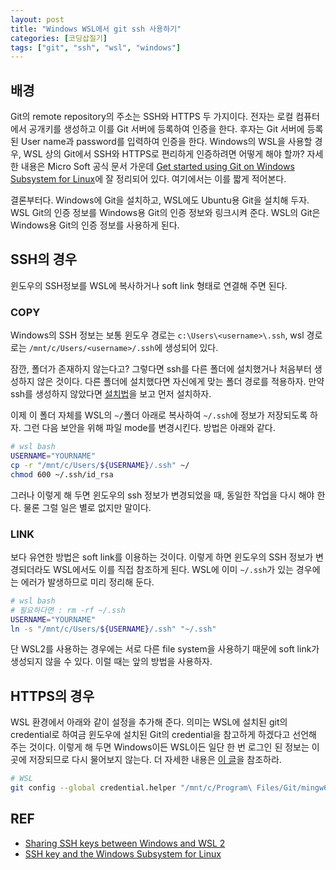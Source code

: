 ```yaml
---
layout: post
title: "Windows WSL에서 git ssh 사용하기"
categories: [코딩삽질기]
tags: ["git", "ssh", "wsl", "windows"]
---
```


## 배경

Git의 remote repository의 주소는 SSH와 HTTPS 두 가지이다. 전자는 로컬 컴퓨터에서 공개키를 생성하고 이를 Git 서버에 등록하여 인증을 한다. 후자는 Git 서버에 등록된 User name과 password를 입력하여 인증을 한다. Windows의 WSL을 사용할 경우, WSL 상의 Git에서 SSH와 HTTPS로 편리하게 인증하려면 어떻게 해야 할까? 자세한 내용은 Micro Soft 공식 문서 가운데 [Get started using Git on Windows Subsystem for Linux](https://docs.microsoft.com/en-us/windows/wsl/tutorials/wsl-git#git-credential-manager-setup)에 잘 정리되어 있다. 여기에서는 이를 짧게 적어본다. 

결론부터다. Windows에 Git을 설치하고, WSL에도 Ubuntu용 Git을 설치해 두자. WSL Git의 인증 정보를 Windows용 Git의 인증 정보와 링크시켜 준다. WSL의 Git은 Windows용 Git의 인증 정보를 사용하게 된다. 

## SSH의 경우

윈도우의 SSH정보를 WSL에 복사하거나 soft link 형태로 연결해 주면 된다.

### COPY

Windows의 SSH 정보는 보통 윈도우 경로는 `c:\Users\<username>\.ssh`, wsl 경로로는 `/mnt/c/Users/<username>/.ssh`에 생성되어 있다. 

잠깐, 폴더가 존재하지 않는다고? 그렇다면 ssh를 다른 폴더에 설치했거나 처음부터 생성하지 않은 것이다. 다른 폴더에 설치했다면 자신에게 맞는 폴더 경로를 적용하자. 만약 ssh를 생성하지 않았다면 [설치법](https://git-scm.com/book/ko/v2/Git-%EC%84%9C%EB%B2%84-SSH-%EA%B3%B5%EA%B0%9C%ED%82%A4-%EB%A7%8C%EB%93%A4%EA%B8%B0)을 보고 먼저 설치하자. 

이제 이 폴더 자체를 WSL의 `~/`폴더 아래로 복사하여 `~/.ssh`에 정보가 저장되도록 하자. 그런 다음 보안을 위해 파일 mode를 변경시킨다. 방법은 아래와 같다.

```bash
# wsl bash
USERNAME="YOURNAME"
cp -r "/mnt/c/Users/${USERNAME}/.ssh" ~/
chmod 600 ~/.ssh/id_rsa
```

그러나 이렇게 해 두면 윈도우의 ssh 정보가 변경되었을 때, 동일한 작업을 다시 해야 한다. 물론 그럴 일은 별로 없지만 말이다.

### LINK

보다 유연한 방법은 soft link를 이용하는 것이다. 이렇게 하면 윈도우의 SSH 정보가 변경되더라도 WSL에서도 이를 직접 참조하게 된다. WSL에 이미 `~/.ssh`가 있는 경우에는 에러가 발생하므로 미리 정리해 둔다.

```bash
# wsl bash
# 필요하다면 : rm -rf ~/.ssh
USERNAME="YOURNAME"
ln -s "/mnt/c/Users/${USERNAME}/.ssh" "~/.ssh"
```

단 WSL2를 사용하는 경우에는 서로 다른 file system을 사용하기 때문에 soft link가 생성되지 않을 수 있다. 이럴 때는 앞의 방법을 사용하자.

## HTTPS의 경우

WSL 환경에서 아래와 같이 설정을 추가해 준다. 의미는 WSL에 설치된 git의 credential로 하여금 윈도우에 설치된 Git의 credential을 참고하게 하겠다고 선언해 주는 것이다. 이렇게 해 두면 Windows이든 WSL이든 일단 한 번 로그인 된 정보는 이 곳에 저장되므로 다시 물어보지 않는다. 더 자세한 내용은 [이 글](https://pinedance.github.io/blog/2020/06/20/Windows-subsystem-for-Linux-aka-WSL)을 참조하라.

```bash
# WSL
git config --global credential.helper "/mnt/c/Program\ Files/Git/mingw64/libexec/git-core/git-credential-manager-core.exe"
```

## REF

-   [Sharing SSH keys between Windows and WSL 2](https://devblogs.microsoft.com/commandline/sharing-ssh-keys-between-windows-and-wsl-2/)
-   [SSH key and the Windows Subsystem for Linux](https://florianbrinkmann.com/en/ssh-key-and-the-windows-subsystem-for-linux-3436/)
